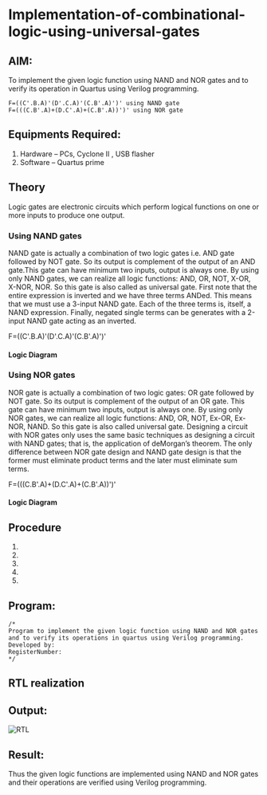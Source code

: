 # Implementation-of-combinational-logic-using-universal-gates

## AIM:
To implement the given logic function using NAND and NOR gates and to verify its operation in Quartus using Verilog programming.
```
F=((C'.B.A)'(D'.C.A)'(C.B'.A)')' using NAND gate
F=(((C.B'.A)+(D.C'.A)+(C.B'.A))')' using NOR gate
```

## Equipments Required:
1. Hardware – PCs, Cyclone II , USB flasher
2. Software – Quartus prime

## Theory

Logic gates are electronic circuits which perform logical functions on one or more inputs to produce one output. 

### Using NAND gates
NAND gate is actually a combination of two logic gates i.e. AND gate followed by NOT gate. So its output is complement of the output of an AND gate.This gate can have minimum two inputs, output is always one. By using only NAND gates, we can realize all logic functions: AND, OR, NOT, X-OR, X-NOR, NOR. So this gate is also called as universal gate.
First note that the entire expression is inverted and we have three terms ANDed. This means that we must use a 3-input NAND gate. Each of the three terms is, itself, a NAND expression. Finally, negated single terms can be generates with a 2-input NAND gate acting as an inverted.

F=((C'.B.A)'(D'.C.A)'(C.B'.A)')'

#### Logic Diagram







### Using NOR gates
NOR gate is actually a combination of two logic gates: OR gate followed by NOT gate. So its output is complement of the output of an OR gate. This gate can have minimum two inputs, output is always one. By using only NOR gates, we can realize all logic functions: AND, OR, NOT, Ex-OR, Ex-NOR, NAND. So this gate is also called universal gate.
Designing a circuit with NOR gates only uses the same basic techniques as designing a circuit with NAND gates; that is, the application of deMorgan’s theorem. The only difference between NOR gate design and NAND gate design is that the former must eliminate product terms and the later must eliminate sum terms.

F=(((C.B'.A)+(D.C'.A)+(C.B'.A))')'

#### Logic Diagram








## Procedure
1. 
2. 
3. 
4. 
5. 

## Program:
```
/*
Program to implement the given logic function using NAND and NOR gates and to verify its operations in quartus using Verilog programming.
Developed by: 
RegisterNumber:  
*/
```

## RTL realization 

## Output:
![RTL](sam.png)

## Result:
Thus the given logic functions are implemented using NAND and NOR gates and their operations are verified using Verilog programming. 
